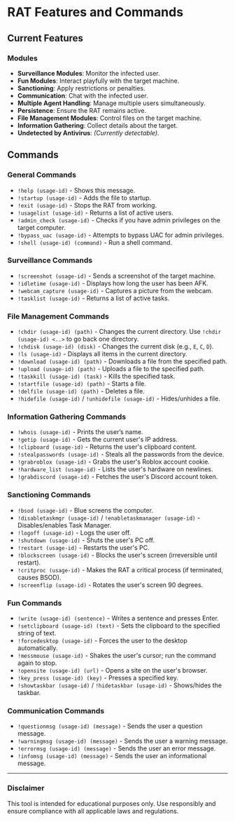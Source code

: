 # RAT Features and Commands

## Current Features

### Modules
- **Surveillance Modules**: Monitor the infected user.
- **Fun Modules**: Interact playfully with the target machine.
- **Sanctioning**: Apply restrictions or penalties.
- **Communication**: Chat with the infected user.
- **Multiple Agent Handling**: Manage multiple users simultaneously.
- **Persistence**: Ensure the RAT remains active.
- **File Management Modules**: Control files on the target machine.
- **Information Gathering**: Collect details about the target.
- **Undetected by Antivirus**: *(Currently detectable)*.

## Commands

### General Commands
- `!help (usage-id)` - Shows this message.
- `!startup (usage-id)` - Adds the file to startup.
- `!exit (usage-id)` - Stops the RAT from working.
- `!usagelist (usage-id)` - Returns a list of active users.
- `!admin_check (usage-id)` - Checks if you have admin privileges on the target computer.
- `!bypass_uac (usage-id)` - Attempts to bypass UAC for admin privileges.
- `!shell (usage-id) (command)` - Run a shell command.

### Surveillance Commands
- `!screenshot (usage-id)` - Sends a screenshot of the target machine.
- `!idletime (usage-id)` - Displays how long the user has been AFK.
- `!webcam_capture (usage-id)` - Captures a picture from the webcam.
- `!tasklist (usage-id)` - Returns a list of active tasks.

### File Management Commands
- `!chdir (usage-id) (path)` - Changes the current directory. Use `!chdir (usage-id) <..>` to go back one directory.
- `!chdisk (usage-id) (disk)` - Changes the current disk (e.g., `E`, `C`, `D`).
- `!ls (usage-id)` - Displays all items in the current directory.
- `!download (usage-id) (path)` - Downloads a file from the specified path.
- `!upload (usage-id) (path)` - Uploads a file to the specified path.
- `!taskkill (usage-id) (task)` - Kills the specified task.
- `!startfile (usage-id) (path)` - Starts a file.
- `!delfile (usage-id) (path)` - Deletes a file.
- `!hidefile (usage-id)` / `!unhidefile (usage-id)` - Hides/unhides a file.

### Information Gathering Commands
- `!whois (usage-id)` - Prints the user’s name.
- `!getip (usage-id)` - Gets the current user's IP address.
- `!clipboard (usage-id)` - Returns the user's clipboard content.
- `!stealpasswords (usage-id)` - Steals all the passwords from the device.
- `!grabroblox (usage-id)` - Grabs the user's Roblox account cookie.
- `!hardware_list (usage-id)` - Lists the user's hardware on newlines.
- `!grabdiscord (usage-id)` - Fetches the user's Discord account token.

### Sanctioning Commands
- `!bsod (usage-id)` - Blue screens the computer.
- `!disabletaskmgr (usage-id)` / `!enabletaskmanager (usage-id)` - Disables/enables Task Manager.
- `!logoff (usage-id)` - Logs the user off.
- `!shutdown (usage-id)` - Shuts the user's PC off.
- `!restart (usage-id)` - Restarts the user's PC.
- `!blockscreen (usage-id)` - Blocks the user's screen (irreversible until restart).
- `!critproc (usage-id)` - Makes the RAT a critical process (if terminated, causes BSOD).
- `!screenflip (usage-id)` - Rotates the user's screen 90 degrees.

### Fun Commands
- `!write (usage-id) (sentence)` - Writes a sentence and presses Enter.
- `!setclipboard (usage-id) (text)` - Sets the clipboard to the specified string of text.
- `!forcedesktop (usage-id)` - Forces the user to the desktop automatically.
- `!messmouse (usage-id)` - Shakes the user's cursor; run the command again to stop.
- `!opensite (usage-id) (url)` - Opens a site on the user's browser.
- `!key_press (usage-id) (key)` - Presses a specified key.
- `!showtaskbar (usage-id)` / `!hidetaskbar (usage-id)` - Shows/hides the taskbar.

### Communication Commands
- `!questionmsg (usage-id) (message)` - Sends the user a question message.
- `!warningmsg (usage-id) (message)` - Sends the user a warning message.
- `!errormsg (usage-id) (message)` - Sends the user an error message.
- `!infomsg (usage-id) (message)` - Sends the user an informational message.

---

### Disclaimer
This tool is intended for educational purposes only. Use responsibly and ensure compliance with all applicable laws and regulations.
